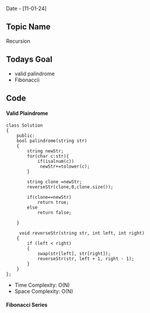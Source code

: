 Date - [11-01-24]

## Topic Name

Recursion

## Todays Goal

* valid palindrome
* Fibonaccii

## Code

#### Valid Plaindrome

```
class Solution
{
    public:
    bool palindrome(string str)
    {
        string newStr;
        for(char c:str){
            if(isalnum(c))
             newStr+=tolower(c);
        }

        string clone =newStr;
        reverseStr(clone,0,clone.size());
    
        if(clone==newStr)
            return true;
        else
            return false;

    }  

     void reverseStr(string str, int left, int right)
    {
        if (left < right)
        {
            swap(str[left], str[right]);
            reverseStr(str, left + 1, right - 1);
        }
    }
};
```

* Time Complexity: O(N)
* Space Complexity: O(N)

#### Fibonacci Series

```

```
